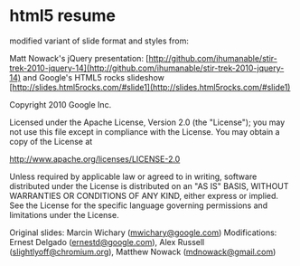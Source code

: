 # html5 resume 

modified variant of slide format and styles from: 

Matt Nowack's jQuery presentation:
[http://github.com/ihumanable/stir-trek-2010-jquery-14](http://github.com/ihumanable/stir-trek-2010-jquery-14)
and 
Google's HTML5 rocks slideshow [http://slides.html5rocks.com/#slide1](http://slides.html5rocks.com/#slide1)

Copyright 2010 Google Inc.

Licensed under the Apache License, Version 2.0 (the "License"); you may not use this file except in compliance with the License. You may obtain a copy of the License at

http://www.apache.org/licenses/LICENSE-2.0

Unless required by applicable law or agreed to in writing, software distributed under the License is distributed on an "AS IS" BASIS, WITHOUT WARRANTIES OR CONDITIONS OF ANY KIND, either express or implied. See the License for the specific language governing permissions and limitations under the License.

Original slides: Marcin Wichary (mwichary@google.com) Modifications: Ernest Delgado (ernestd@google.com), Alex Russell (slightlyoff@chromium.org), Matthew Nowack (mdnowack@gmail.com)
